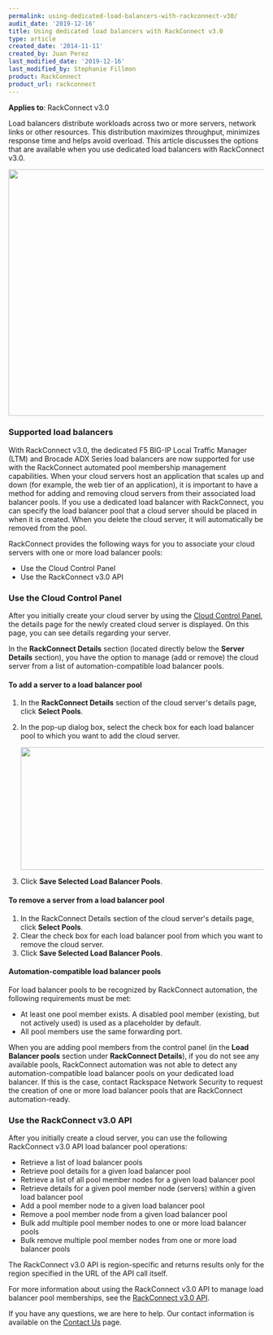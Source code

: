```yaml
---
permalink: using-dedicated-load-balancers-with-rackconnect-v30/
audit_date: '2019-12-16'
title: Using dedicated load balancers with RackConnect v3.0
type: article
created_date: '2014-11-11'
created_by: Juan Perez
last_modified_date: '2019-12-16'
last_modified_by: Stephanie Fillmon
product: RackConnect
product_url: rackconnect
---
```


**Applies to**: RackConnect v3.0

Load balancers distribute workloads across two or more servers, network
links or other resources. This distribution maximizes throughput,
minimizes response time and helps avoid overload. This article discusses
the options that are available when you use dedicated load balancers
with RackConnect v3.0.

<img src="{% asset_path rackconnect/using-dedicated-load-balancers-with-rackconnect-v30/Fig1-Ded.-LB-and-RCv3-Figure-Traffic-Flow-PNG-.5xhalf-border.png %}" width="599" height="484" />

### Supported load balancers

With RackConnect v3.0, the dedicated F5 BIG-IP Local Traffic Manager
(LTM) and Brocade ADX Series load balancers are now supported for use
with the RackConnect automated pool membership management capabilities.
When your cloud servers host an application that scales up and down (for
example, the web tier of an application), it is important to have a
method for adding and removing cloud servers from their associated load
balancer pools. If you use a dedicated load balancer with RackConnect,
you can specify the load balancer pool that a cloud server should be
placed in when it is created. When you delete the cloud server, it will
automatically be removed from the pool.

RackConnect provides the following ways for you to associate your cloud
servers with one or more load balancer pools:

-   Use the Cloud Control Panel
-   Use the RackConnect v3.0 API

### Use the Cloud Control Panel

After you initially create your cloud server by using the [Cloud Control
Panel](https://login.rackspace.com/), the details page for the
newly created cloud server is displayed. On this page, you can see
details regarding your server.

In the **RackConnect Details** section (located directly below the **Server
Details** section), you have the option to manage (add or remove) the
cloud server from a list of automation-compatible load balancer pools.

#### To add a server to a load balancer pool

1.  In the **RackConnect Details** section of the cloud server's details page, click **Select Pools**.
2.  In the pop-up dialog box, select the check box for each load balancer pool to which you want to add the cloud server.

    <img src="{% asset_path rackconnect/using-dedicated-load-balancers-with-rackconnect-v30/Fig3_REACH_LB_Pool_Modal_PNG_smaller-border.png %}" width="500" height="241" />

3.  Click **Save Selected Load Balancer Pools**.

#### To remove a server from a  load balancer pool

1.  In the RackConnect Details section of the cloud server's details page, click **Select Pools**.
2.  Clear the check box for each load balancer pool from which you want to remove the cloud server.
3.  Click **Save Selected Load Balancer Pools**.

#### Automation-compatible load balancer pools

For load balancer pools to be recognized by RackConnect automation, the
following requirements must be met:

-   At least one pool member exists. A disabled pool member (existing,
    but not actively used) is used as a placeholder by default.
-   All pool members use the same forwarding port.

When you are adding pool members from the control panel (in the **Load Balancer pools** section under
**RackConnect Details**), if you do not see any available pools, RackConnect automation was not able to detect
any automation-compatible load balancer pools on your dedicated load
balancer. If this is the case, contact Rackspace Network Security to
request the creation of one or more load balancer pools that are
RackConnect automation-ready.

### Use the RackConnect v3.0 API

After you initially create a cloud server, you can use the following
RackConnect v3.0 API load balancer pool operations:

-   Retrieve a list of load balancer pools
-   Retrieve pool details for a given load balancer pool
-   Retrieve a list of all pool member nodes for a given load balancer
    pool
-   Retrieve details for a given pool member node (servers) within a
    given load balancer pool
-   Add a pool member node to a given load balancer pool
-   Remove a pool member node from a given load balancer pool
-   Bulk add multiple pool member nodes to one or more load balancer
    pools
-   Bulk remove multiple pool member nodes from one or more load
    balancer pools

The RackConnect v3.0 API is region-specific and returns results only for
the region specified in the URL of the API call itself.

For more information about using the RackConnect v3.0 API to manage load
balancer pool memberships, see the [RackConnect v3.0
API](http://docs.rcv3.apiary.io/#loadbalancerpools).

If you have any questions, we are here to help. Our contact information
is available on the [Contact Us](/how-to/support) page.
